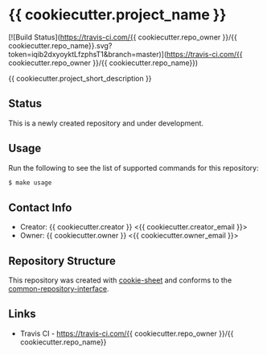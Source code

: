 # {{ cookiecutter.project_name }}

[![Build Status](https://travis-ci.com/{{ cookiecutter.repo_owner }}/{{ cookiecutter.repo_name}}.svg?token=iqib2dxyoyktLfzphsT1&branch=master)](https://travis-ci.com/{{ cookiecutter.repo_owner }}/{{ cookiecutter.repo_name}})

{{ cookiecutter.project_short_description }}

## Status

This is a newly created repository and under development.

## Usage

Run the following to see the list of supported commands for this repository:

```bash
$ make usage
```

## Contact Info

* Creator: {{ cookiecutter.creator }} <{{ cookiecutter.creator_email }}>
* Owner: {{ cookiecutter.owner }} <{{ cookiecutter.owner_email }}>

## Repository Structure

This repository was created with [cookie-sheet](https://github.com/ahawker/cookie-sheet) and conforms to the [common-repository-interface](https://github.com/ahawker/common-repository-interface).

## Links

* Travis CI - https://travis-ci.com/{{ cookiecutter.repo_owner }}/{{ cookiecutter.repo_name}}
